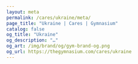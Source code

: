 ```yaml
---
layout: meta
permalink: /cares/ukraine/meta/
page_title: "Ukraine | Cares | Gymnasium"
catalog: false
og_title: "Ukraine"
og_description: "…"
og_art: /img/brand/og/gym-brand-og.png
og_url: https://thegymnasium.com/cares/ukraine
---
```


